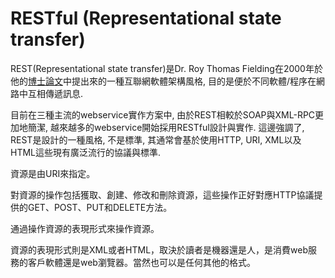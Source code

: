 # RESTful \(Representational state transfer\)

REST\(Representational state transfer\)是Dr. Roy Thomas Fielding在2000年於他的[博士論文](http://www.ics.uci.edu/~fielding/pubs/dissertation/rest_arch_style.htm)中提出來的一種互聯網軟體架構風格, 目的是便於不同軟體/程序在網路中互相傳遞訊息.

目前在三種主流的webservice實作方案中, 由於REST相較於SOAP與XML-RPC更加地簡潔, 越來越多的webservice開始採用RESTful設計與實作. 這邊強調了, REST是設計的一種風格, 不是標準, 其通常會基於使用HTTP, URI, XML以及HTML這些現有廣泛流行的協議與標準.

資源是由URI來指定。

對資源的操作包括獲取、創建、修改和刪除資源，這些操作正好對應HTTP協議提供的GET、POST、PUT和DELETE方法。

通過操作資源的表現形式來操作資源。

資源的表現形式則是XML或者HTML，取決於讀者是機器還是人，是消費web服務的客戶軟體還是web瀏覽器。當然也可以是任何其他的格式。

